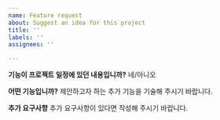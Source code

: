 ```yaml
---
name: Feature request
about: Suggest an idea for this project
title: ''
labels: ''
assignees: ''

---
```


**기능이 프로젝트 일정에 있던 내용입니까?** 
네/아니오

**어떤 기능입니까?** 
제안하고자 하는 추가 기능을 기술해 주시기 바랍니다.

**추가 요구사항** 
추가 요구사항이 있다면 작성해 주시기 바랍니다.
